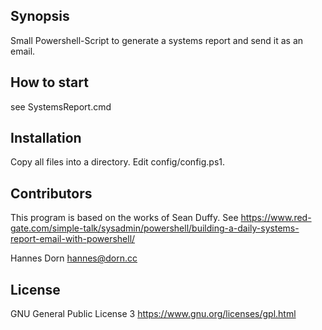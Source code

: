 ## Synopsis

Small Powershell-Script to generate a systems report and send it as an email.

## How to start

see SystemsReport.cmd

## Installation

Copy all files into a directory. Edit config/config.ps1.

## Contributors

This program is based on the works of Sean Duffy. See https://www.red-gate.com/simple-talk/sysadmin/powershell/building-a-daily-systems-report-email-with-powershell/

Hannes Dorn
hannes@dorn.cc

## License

GNU General Public License 3
https://www.gnu.org/licenses/gpl.html
